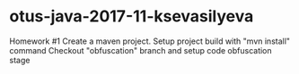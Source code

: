 # otus-java-2017-11-ksevasilyeva

Homework #1
Create a maven project.
Setup  project build with "mvn install" command
Checkout "obfuscation" branch and setup code obfuscation stage